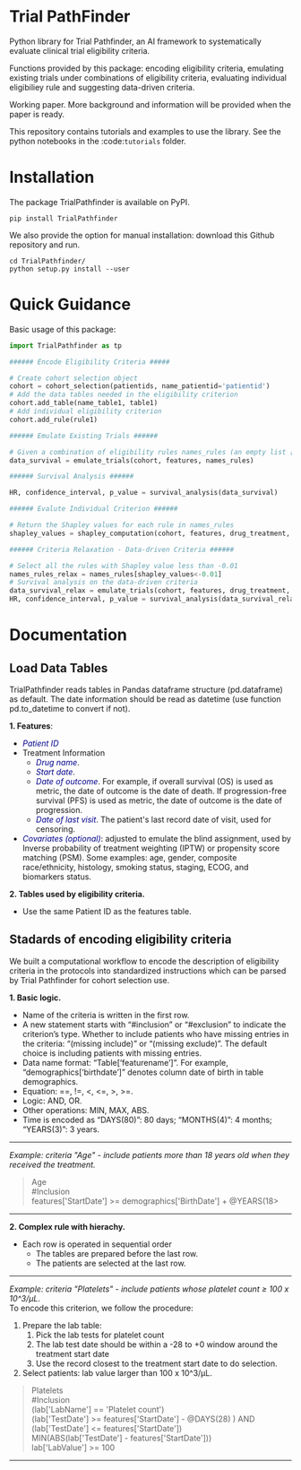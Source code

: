# Trial PathFinder

Python library for Trial Pathfinder, an AI framework to systematically evaluate clinical trial eligibility criteria. 

Functions provided by this package: encoding eligibility criteria, emulating existing trials under combinations of eligibility criteria, evaluating individual eligibiliey rule and suggesting data-driven criteria.

Working paper. More background and information will be provided when the paper is ready.

This repository contains tutorials and examples to use the library. See the python notebooks in the :code:`tutorials` folder.


# Installation

The package TrialPathfinder is available on PyPI.
```shell
pip install TrialPathfinder
```
    
We also provide the option for manual installation: download this Github repository and run.
```shell
cd TrialPathfinder/
python setup.py install --user
```

# Quick Guidance

Basic usage of this package:

```python
import TrialPathfinder as tp

###### Encode Eligibility Criteria #####

# Create cohort selection object
cohort = cohort_selection(patientids, name_patientid='patientid')
# Add the data tables needed in the eligibility criterion
cohort.add_table(name_table1, table1)
# Add individual eligibility criterion
cohort.add_rule(rule1)

###### Emulate Existing Trials ######

# Given a combination of eligibility rules names_rules (an empty list [] indicates fully-relaxed criteria), process patients features for survival analysis (features is pandas Dataframe by default).
data_survival = emulate_trials(cohort, features, names_rules)

###### Survival Analysis ######

HR, confidence_interval, p_value = survival_analysis(data_survival)

###### Evalute Individual Criterion ######

# Return the Shapley values for each rule in names_rules
shapley_values = shapley_computation(cohort, features, drug_treatment, drug_control, names_rules)

###### Criteria Relaxation - Data-driven Criteria ######

# Select all the rules with Shapley value less than -0.01
names_rules_relax = names_rules[shapley_values<-0.01]
# Survival analysis on the data-driven criteria
data_survival_relax = emulate_trials(cohort, features, drug_treatment, drug_control, names_rules_relax)
HR, confidence_interval, p_value = survival_analysis(data_survival_relax)

```

# Documentation


## Load Data Tables

TrialPathfinder reads tables in Pandas dataframe structure (pd.dataframe) as default. The date information should be read as datetime (use function pd.to_datetime to convert if not).

**1. Features**:
- <font color=darkblue>*Patient ID*</font>
- Treatment Information
    - <font color=darkblue>*Drug name*</font>.
    - <font color=darkblue>*Start date*</font>.
    - <font color=darkblue>*Date of outcome*</font>. For example, if overall survival (OS) is used as metric, the date of outcome is the date of death. If progression-free survival (PFS) is used as metric, the date of outcome is the date of progression.
    - <font color=darkblue>*Date of last visit*</font>. The patient's last record date of visit, used for censoring.
- <font color=darkblue>*Covariates (optional)*</font>: adjusted to emulate the blind assignment, used by Inverse probability of treatment weighting (IPTW) or propensity score matching (PSM). Some examples: age, gender, composite race/ethnicity, histology, smoking status, staging, ECOG, and biomarkers status.

**2. Tables used by eligibility criteria.**
- Use the same Patient ID as the features table.


## Stadards of encoding eligibility criteria

We built a computational workflow to encode the description of eligibility criteria in the protocols into standardized instructions which can be parsed by Trial Pathfinder for cohort selection use. 

**1. Basic logic.**

- Name of the criteria is written in the first row.
- A new statement starts with “#inclusion” or “#exclusion” to indicate the criterion’s type. Whether to include patients who have missing entries in the criteria: “(missing include)” or “(missing exclude)”. The default choice is including patients with missing entries. 
- Data name format: “Table[‘featurename’]”. For example, “demographics[‘birthdate’]” denotes column date of birth in table demographics.
- Equation: ==, !=, <, <=, >, >=. 
- Logic: AND, OR.
- Other operations: MIN, MAX, ABS.
- Time is encoded as “DAYS(80)”: 80 days; “MONTHS(4)”: 4 months; “YEARS(3)”: 3 years.

---
*Example: criteria "Age" - include patients more than 18 years old when they received the treatment.*

> Age \
\#Inclusion \
features['StartDate'] >= demographics['BirthDate'] + @YEARS(18> 

---

**2. Complex rule with hierachy.**
- Each row is operated in sequential order
    - The tables are prepared before the last row. 
    - The patients are selected at the last row. 

---
*Example: criteria "Platelets" - include patients whose platelet count ≥ 100 x 10^3/μL*. \
To encode this criterion, we follow the procedure: 
1. Prepare the lab table: 
    1. Pick the lab tests for platelet count
    2. The lab test date should be within a -28 to +0 window around the treatment start date
    3. Use the record closest to the treatment start date to do selection.
2. Select patients: lab value larger than 100 x 10^3/μL.
> Platelets \
\#Inclusion \
(lab['LabName'] == 'Platelet count') \
(lab['TestDate'] >= features['StartDate'] - @DAYS(28) ) AND (lab['TestDate'] <= features['StartDate']) \
MIN(ABS(lab['TestDate'] - features['StartDate'])) \
lab['LabValue'] >= 100 
---
